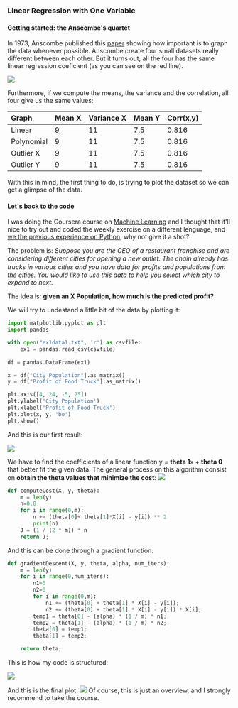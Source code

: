 ### [](#header-3) Linear Regression with One Variable

#### [](#header-4) Getting started: the Anscombe's quartet

In 1973, Anscombe published this [paper](http://www.sjsu.edu/faculty/gerstman/StatPrimer/anscombe1973.pdf) showing how important is to graph the data whenever possible. Anscombe create four small datasets really different between each other. 
But it turns out, all the four has the same linear regression coeficient (as you can see on the red line).

![](http://lightgroup.com.ar/images_dana/anscombe.png)

Furthermore, if we compute the means, the variance and the correlation, all four give us the same values:

| Graph        | Mean X  | Variance X | Mean Y | Corr(x,y) |
|:-------------|:--------|:-----------|:-------|:----------|
| Linear       | 9       | 11         | 7.5    | 0.816     |
| Polynomial   | 9       | 11         | 7.5    | 0.816     |
| Outlier X    | 9       | 11         | 7.5    | 0.816     |
| Outlier Y    | 9       | 11         | 7.5    | 0.816     |


With this in mind, the first thing to do, is trying to plot the dataset so we can get a glimpse of the data.

#### [](#header-4) Let's back to the code

I was doing the Coursera course on [Machine Learning](https://www.coursera.org/learn/machine-learning) and I thought that it'll nice to try out and coded the weekly exercise on a different lenguage, and [we the previous experience on Python](k-nn-v1.md), why not give it a shot?

The problem is:  _Suppose you are the CEO of a restaurant franchise and are considering diﬀerent cities for opening a new outlet. The chain already has trucks in various cities and you have data for proﬁts and populations from the cities. You would like to use this data to help you select which city to expand to next._

The idea is: **given an X Population, how much is the predicted profit?**

We will try to undestand a little bit of the data by plotting it:


```python
import matplotlib.pyplot as plt
import pandas

with open("ex1data1.txt", 'r') as csvfile:
    ex1 = pandas.read_csv(csvfile)
    
df = pandas.DataFrame(ex1)

x = df["City Population"].as_matrix()
y = df["Profit of Food Truck"].as_matrix()

plt.axis([4, 24, -5, 25])
plt.ylabel('City Population')
plt.xlabel('Profit of Food Truck')
plt.plot(x, y, 'bo')
plt.show()
```

And this is our first result:

![](http://lightgroup.com.ar/images_dana/Plotting_Data.PNG)

We have to find the coefficients of a linear function y = **theta 1**x + **theta 0** that better fit the given data.  The general process on this algorithm consist on **obtain the theta values that minimize the cost**:
![](http://lightgroup.com.ar/images_dana/costFunction.PNG)

```python
def computeCost(X, y, theta):
    m = len(y)
    n=0.0
    for i in range(0,m):
        n += (theta[0]+ theta[1]*X[i] - y[i]) ** 2
        print(n)
    J = (1 / (2 * m)) * n
    return J;
```

And this can be done through a gradient function:

```python
def gradientDescent(X, y, theta, alpha, num_iters):
    m = len(y)
    for i in range(0,num_iters):
        n1=0
        n2=0
        for i in range(0,m):
            n1 += (theta[0] + theta[1] * X[i] - y[i]);
            n2 += (theta[0] + theta[1] * X[i] - y[i]) * X[i];
        temp1 = theta[0] - (alpha) * (1 / m) * n1;
        temp2 = theta[1] - (alpha) * (1 / m) * n2;
        theta[0] = temp1;
        theta[1] = temp2;

    return theta;
```

This is how my code is structured:

   ![](https://www.lucidchart.com/publicSegments/view/2ee9f10a-5d8d-4453-8c2f-f029dd200341/image.jpeg)


And this is the final plot:
![](http://lightgroup.com.ar/images_dana/Plotting_Data_LR.PNG)
Of course, this is just an overview, and I strongly recommend to take the course. 


